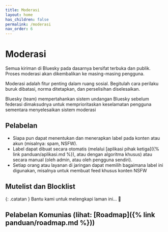 ```yaml
---
title: Moderasi
layout: home
has_children: false
permalink: /moderasi
nav_order: 6
---
```


# Moderasi

Semua kiriman di Bluesky pada dasarnya bersifat terbuka dan publik. Proses moderasi akan dikembalikan ke masing-masing pengguna.

Moderasi adalah fitur penting dalam ruang sosial. Begitulah cara perilaku buruk dibatasi, norma ditetapkan, dan perselisihan diselesaikan.

Bluesky (team) mempertahankan sistem undangan Bluesky sebelum federasi dimaksudnya untuk memprioritaskan keselamatan pengguna sementara menyelesaikan sistem moderasi

## Pelabelan
* Siapa pun dapat menentukan dan menerapkan label pada konten atau akun (misalnya: spam, NSFW).
* Label dapat dibuat secara otomatis (melalui [aplikasi pihak ketiga]({% link panduan/aplikasi.md %}), atau dengan algoritma khusus) atau secara manual (oleh admin, atau oleh pengguna sendiri).
* Setiap orang atau layanan di jaringan dapat memilih bagaimana label ini digunakan, misalnya untuk membuat feed khusus konten NSFW

## Mutelist dan Blocklist

{: .catatan }
Bantu kami untuk melengkapi laman ini... 🥺

## Pelabelan Komunias (lihat: [Roadmap]({% link panduan/roadmap.md %}))

